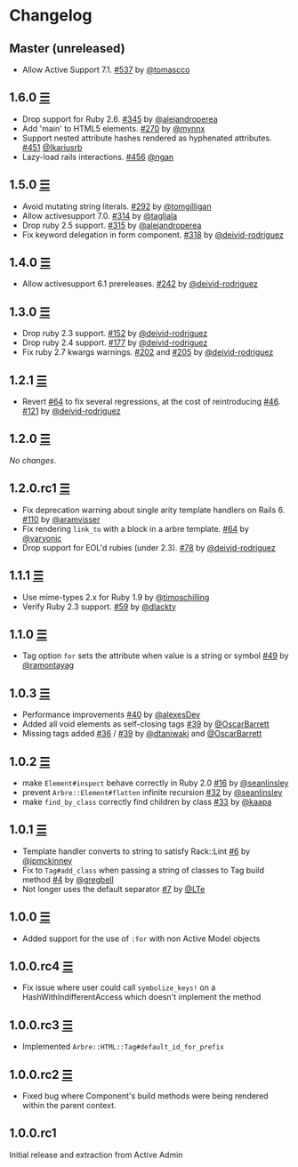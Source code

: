 # Changelog

## Master (unreleased)

* Allow Active Support 7.1. [#537][] by [@tomascco][]

## 1.6.0 [☰](https://github.com/activeadmin/arbre/compare/v1.5.0...v1.6.0)

* Drop support for Ruby 2.6. [#345][] by [@alejandroperea][]
* Add 'main' to HTML5 elements. [#270][] by [@mynnx][]
* Support nested attribute hashes rendered as hyphenated attributes. [#451][] [@Ikariusrb][]
* Lazy-load rails interactions. [#456][] [@ngan][]

## 1.5.0 [☰](https://github.com/activeadmin/arbre/compare/v1.4.0...v1.5.0)

* Avoid mutating string literals. [#292][] by [@tomgilligan][]
* Allow activesupport 7.0. [#314][] by [@tagliala][]
* Drop ruby 2.5 support. [#315][] by [@alejandroperea][]
* Fix keyword delegation in form component. [#318][] by [@deivid-rodriguez][]

## 1.4.0 [☰](https://github.com/activeadmin/arbre/compare/v1.3.0...v1.4.0)

* Allow activesupport 6.1 prereleases. [#242][] by [@deivid-rodriguez][]

## 1.3.0 [☰](https://github.com/activeadmin/arbre/compare/v1.2.1...v1.3.0)

* Drop ruby 2.3 support. [#152][] by [@deivid-rodriguez][]
* Drop ruby 2.4 support. [#177][] by [@deivid-rodriguez][]
* Fix ruby 2.7 kwargs warnings. [#202][] and [#205][] by [@deivid-rodriguez][]

## 1.2.1 [☰](https://github.com/activeadmin/arbre/compare/v1.2.0...v1.2.1)

* Revert [#64][] to fix several regressions, at the cost of reintroducing [#46][]. [#121][] by [@deivid-rodriguez][]

## 1.2.0 [☰](https://github.com/activeadmin/arbre/compare/v1.2.0.rc1...v1.2.0)

_No changes_.

## 1.2.0.rc1 [☰](https://github.com/activeadmin/arbre/compare/v1.1.1...v1.2.0.rc1)

* Fix deprecation warning about single arity template handlers on Rails 6. [#110][] by [@aramvisser][]
* Fix rendering `link_to` with a block in a arbre template. [#64][] by [@varyonic][]
* Drop support for EOL'd rubies (under 2.3). [#78][] by [@deivid-rodriguez][]

## 1.1.1 [☰](https://github.com/activeadmin/arbre/compare/v1.1.0...v1.1.1)

* Use mime-types 2.x for Ruby 1.9 by [@timoschilling][]
* Verify Ruby 2.3 support. [#59][] by [@dlackty][]

## 1.1.0 [☰](https://github.com/activeadmin/arbre/compare/v1.0.3...v1.1.0)

* Tag option `for` sets the attribute when value is a string or symbol [#49][] by [@ramontayag][]

## 1.0.3 [☰](https://github.com/activeadmin/arbre/compare/v1.0.2...v1.0.3)

* Performance improvements [#40][] by [@alexesDev][]
* Added all void elements as self-closing tags [#39][] by [@OscarBarrett][]
* Missing tags added [#36][] / [#39][] by [@dtaniwaki][] and [@OscarBarrett][]

## 1.0.2 [☰](https://github.com/activeadmin/arbre/compare/v1.0.1...v1.0.2)

* make `Element#inspect` behave correctly in Ruby 2.0 [#16][] by [@seanlinsley][]
* prevent `Arbre::Element#flatten` infinite recursion [#32][] by [@seanlinsley][]
* make `find_by_class` correctly find children by class [#33][] by [@kaapa][]

## 1.0.1 [☰](https://github.com/activeadmin/arbre/compare/v1.0.0...v1.0.1)

* Template handler converts to string to satisfy Rack::Lint [#6][] by [@jpmckinney][]
* Fix to `Tag#add_class` when passing a string of classes to Tag build method
  [#4][] by [@gregbell][]
* Not longer uses the default separator [#7][] by [@LTe][]

## 1.0.0 [☰](https://github.com/activeadmin/arbre/compare/v1.0.0.rc4...v1.0.0)

* Added support for the use of `:for` with non Active Model objects

## 1.0.0.rc4 [☰](https://github.com/activeadmin/arbre/compare/v1.0.0.rc3...v1.0.0.rc4)

* Fix issue where user could call `symbolize_keys!` on a
  HashWithIndifferentAccess which doesn't implement the method

## 1.0.0.rc3 [☰](https://github.com/activeadmin/arbre/compare/v1.0.0.rc2...v1.0.0.rc3)

* Implemented `Arbre::HTML::Tag#default_id_for_prefix`

## 1.0.0.rc2 [☰](https://github.com/activeadmin/arbre/compare/v1.0.0.rc1...v1.0.0.rc2)

* Fixed bug where Component's build methods were being rendered within the
  parent context.

## 1.0.0.rc1

Initial release and extraction from Active Admin

<!--- The following link definition list is generated by PimpMyChangelog --->
[#4]: https://github.com/activeadmin/arbre/issues/4
[#6]: https://github.com/activeadmin/arbre/issues/6
[#7]: https://github.com/activeadmin/arbre/issues/7
[#16]: https://github.com/activeadmin/arbre/issues/16
[#32]: https://github.com/activeadmin/arbre/issues/32
[#33]: https://github.com/activeadmin/arbre/issues/33
[#36]: https://github.com/activeadmin/arbre/issues/36
[#39]: https://github.com/activeadmin/arbre/issues/39
[#40]: https://github.com/activeadmin/arbre/issues/40
[#46]: https://github.com/activeadmin/arbre/issues/46
[#49]: https://github.com/activeadmin/arbre/issues/49
[#59]: https://github.com/activeadmin/arbre/issues/59
[#64]: https://github.com/activeadmin/arbre/pull/64
[#78]: https://github.com/activeadmin/arbre/pull/78
[#110]: https://github.com/activeadmin/arbre/pull/110
[#121]: https://github.com/activeadmin/arbre/pull/121
[#152]: https://github.com/activeadmin/arbre/pull/152
[#177]: https://github.com/activeadmin/arbre/pull/177
[#202]: https://github.com/activeadmin/arbre/pull/202
[#205]: https://github.com/activeadmin/arbre/pull/205
[#242]: https://github.com/activeadmin/arbre/pull/242
[#270]: https://github.com/activeadmin/arbre/pull/270
[#292]: https://github.com/activeadmin/arbre/pull/292
[#314]: https://github.com/activeadmin/arbre/pull/314
[#315]: https://github.com/activeadmin/arbre/pull/315
[#318]: https://github.com/activeadmin/arbre/pull/318
[#345]: https://github.com/activeadmin/arbre/pull/345
[#451]: https://github.com/activeadmin/arbre/pull/451
[#456]: https://github.com/activeadmin/arbre/pull/456
[#537]: https://github.com/activeadmin/arbre/pull/537

[@aramvisser]: https://github.com/aramvisser
[@LTe]: https://github.com/LTe
[@OscarBarrett]: https://github.com/OscarBarrett
[@alejandroperea]: https://github.com/alejandroperea
[@alexesDev]: https://github.com/alexesDev
[@deivid-rodriguez]: https://github.com/deivid-rodriguez
[@dlackty]: https://github.com/dlackty
[@dtaniwaki]: https://github.com/dtaniwaki
[@gregbell]: https://github.com/gregbell
[@jpmckinney]: https://github.com/jpmckinney
[@kaapa]: https://github.com/kaapa
[@ramontayag]: https://github.com/ramontayag
[@seanlinsley]: https://github.com/seanlinsley
[@timoschilling]: https://github.com/timoschilling
[@varyonic]: https://github.com/varyonic
[@tagliala]: https://github.com/tagliala
[@tomgilligan]: https://github.com/tomgilligan
[@mynnx]: https://github.com/mynnx
[@Ikariusrb]: https://github.com/Ikariusrb
[@ngan]: https://github.com/ngan
[@tomascco]: https://github.com/tomascco
